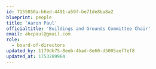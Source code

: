 ```yaml
---
id: 7155850a-b6ed-4491-a59f-be71de8ba8a2
blueprint: people
title: 'Aaron Paul'
officialtitle: 'Buildings and Grounds Committee Chair'
email: abcpaul@gmail.com
role:
  - board-of-directors
updated_by: 1179db75-8eeb-4bad-8e60-d5005aef7ef8
updated_at: 1753289964
---
```

